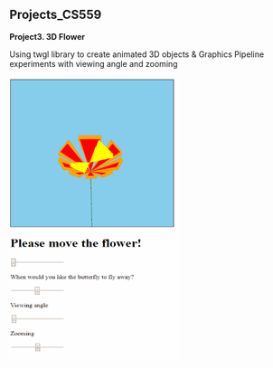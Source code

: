 ## Projects_CS559

**Project3. 3D Flower**<br/>

Using twgl library to create animated 3D objects & Graphics Pipeline experiments with viewing angle and zooming<br/>
<br/>
<img src="3DFlower.gif" width = "300" height = "500">
